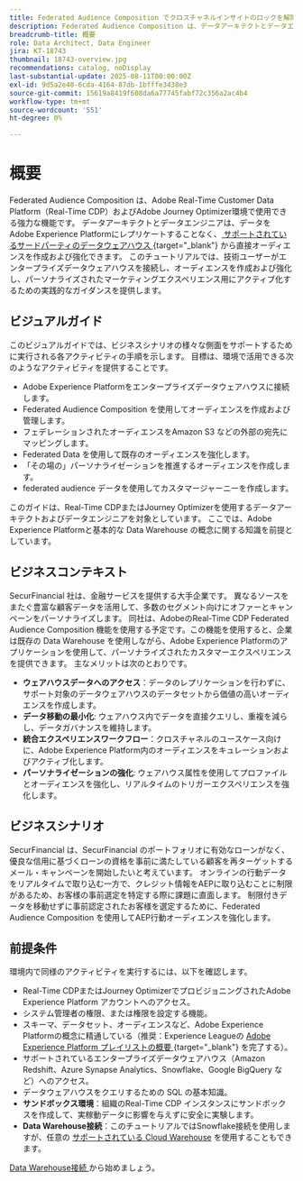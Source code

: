 ```yaml
---
title: Federated Audience Composition でクロスチャネルインサイトのロックを解除
description: Federated Audience Composition は、データアーキテクトとデータエンジニアがサードパーティのデータウェアハウスから直接オーディエンスを作成し、強化できる強力な機能です。
breadcrumb-title: 概要
role: Data Architect, Data Engineer
jira: KT-18743
thumbnail: 18743-overview.jpg
recommendations: catalog, noDisplay
last-substantial-update: 2025-08-11T00:00:00Z
exl-id: 9d5a2e40-6cda-4164-87db-1bfffe3438e3
source-git-commit: 15619a8419f608da6a77745fabf72c356a2ac4b4
workflow-type: tm+mt
source-wordcount: '551'
ht-degree: 0%

---
```


# 概要

Federated Audience Composition は、Adobe Real-Time Customer Data Platform（Real-Time CDP）およびAdobe Journey Optimizer環境で使用できる強力な機能です。 データアーキテクトとデータエンジニアは、データをAdobe Experience Platformにレプリケートすることなく、[ サポートされているサードパーティのデータウェアハウス ](https://experienceleague.adobe.com/ja/docs/federated-audience-composition/using/start/access-prerequisites){target="_blank"} から直接オーディエンスを作成および強化できます。 このチュートリアルでは、技術ユーザーがエンタープライズデータウェアハウスを接続し、オーディエンスを作成および強化し、パーソナライズされたマーケティングエクスペリエンス用にアクティブ化するための実践的なガイダンスを提供します。

## ビジュアルガイド

このビジュアルガイドでは、ビジネスシナリオの様々な側面をサポートするために実行される各アクティビティの手順を示します。 目標は、環境で活用できる次のようなアクティビティを提供することです。

- Adobe Experience Platformをエンタープライズデータウェアハウスに接続します。
- Federated Audience Composition を使用してオーディエンスを作成および管理します。
- フェデレーションされたオーディエンスをAmazon S3 などの外部の宛先にマッピングします。
- Federated Data を使用して既存のオーディエンスを強化します。
- 「その場の」パーソナライゼーションを推進するオーディエンスを作成します。
- federated audience データを使用してカスタマージャーニーを作成します。

このガイドは、Real-Time CDPまたはJourney Optimizerを使用するデータアーキテクトおよびデータエンジニアを対象としています。 ここでは、Adobe Experience Platformと基本的な Data Warehouse の概念に関する知識を前提としています。

## ビジネスコンテキスト

SecurFinancial 社は、金融サービスを提供する大手企業です。 異なるソースをまたぐ豊富な顧客データを活用して、多数のセグメント向けにオファーとキャンペーンをパーソナライズします。 同社は、AdobeのReal-Time CDP Federated Audience Composition 機能を使用する予定です。この機能を使用すると、企業は既存の Data Warehouse を使用しながら、Adobe Experience Platformのアプリケーションを使用して、パーソナライズされたカスタマーエクスペリエンスを提供できます。 主なメリットは次のとおりです。

- **ウェアハウスデータへのアクセス**：データのレプリケーションを行わずに、サポート対象のデータウェアハウスのデータセットから価値の高いオーディエンスを作成します。
- **データ移動の最小化**: ウェアハウス内でデータを直接クエリし、重複を減らし、データガバナンスを維持します。
- **統合エクスペリエンスワークフロー**：クロスチャネルのユースケース向けに、Adobe Experience Platform内のオーディエンスをキュレーションおよびアクティブ化します。
- **パーソナライゼーションの強化**: ウェアハウス属性を使用してプロファイルとオーディエンスを強化し、リアルタイムのトリガーエクスペリエンスを強化します。

## ビジネスシナリオ

SecurFinancial は、SecurFinancial のポートフォリオに有効なローンがなく、優良な信用に基づくローンの資格を事前に満たしている顧客を再ターゲットするメール・キャンペーンを開始したいと考えています。 オンラインの行動データをリアルタイムで取り込む一方で、クレジット情報をAEPに取り込むことに制限があるため、お客様の事前選定を特定する際に課題に直面します。 制限付きデータを移動せずに事前認定されたお客様を選定するために、Federated Audience Composition を使用してAEP行動オーディエンスを強化します。

## 前提条件

環境内で同様のアクティビティを実行するには、以下を確認します。

- Real-Time CDPまたはJourney OptimizerでプロビジョニングされたAdobe Experience Platform アカウントへのアクセス。
- システム管理者の権限、または権限を設定する機能。
- スキーマ、データセット、オーディエンスなど、Adobe Experience Platformの概念に精通している（推奨：Experience Leagueの [Adobe Experience Platform プレイリストの概要 ](https://experienceleague.adobe.com/ja/playlists/experience-platform-introduction?lang=en){target="_blank"} を完了する）。
- サポートされているエンタープライズデータウェアハウス（Amazon Redshift、Azure Synapse Analytics、Snowflake、Google BigQuery など）へのアクセス。
- データウェアハウスをクエリするための SQL の基本知識。
- **サンドボックス環境**：組織のReal-Time CDP インスタンスにサンドボックスを作成して、実稼動データに影響を与えずに安全に実験します。
- **Data Warehouse接続**：このチュートリアルではSnowflake接続を使用しますが、任意の [ サポートされている Cloud Warehouse](https://experienceleague.adobe.com/ja/docs/federated-audience-composition/using/start/access-prerequisites) を使用することもできます。

[Data Warehouse接続 ](data-warehouse-connection.md) から始めましょう。
